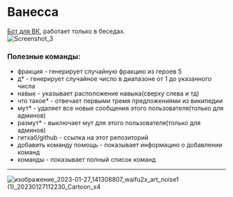 # Ванесса
[Бот для ВК](https://vk.com/vanessakapustovna "Группа бота в ВК"), работает только в беседах.\
![Screenshot_3](https://user-images.githubusercontent.com/106178214/215032483-0b232690-cbc3-4062-b6ca-a056b389444c.png)

### Полезные команды:
- фракция - генерирует случайную фракцию из героев 5
- д* - генерирует случайное число в диапазоне от 1 до указанного числа
- навык - указывает расположение навыка(сверху слева и тд)
- что такое* - отвечает первыми тремя предложениями из википедии
- мут* - удаляет все новые сообщения этого пользователя(только для админов)
- размут* - выключает мут для этого пользователя(только для админов)
- гитхаб/github - ссылка на этот репозиторий
- добавить команду помощь - показывает информацию о добавлении команд
- команды - показывает полный список команд 
---
![изображение_2023-01-27_141308807_waifu2x_art_noise1 (1)_20230127112230_Cartoon_x4](https://user-images.githubusercontent.com/106178214/215074764-2a59dbf8-ea81-4ad9-b58b-52ed37507764.png)
